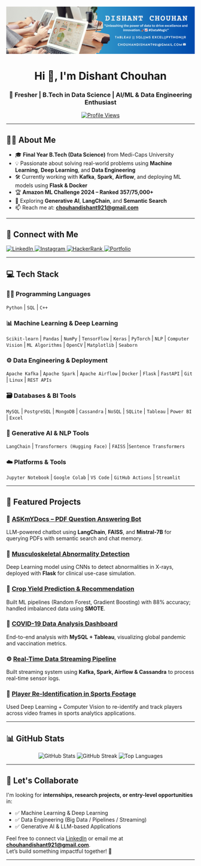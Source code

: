 <!-- Header Logo -->
<p align="center">
  <img src="https://github.com/Dishant-Chouhan/Dishant-Chouhan/blob/main/DISHANT%20CHOUHAN.png" alt="Dishant Chouhan Logo" />
</p>

<h1 align="center">Hi 👋, I'm Dishant Chouhan</h1>
<h3 align="center">🚀 Fresher | B.Tech in Data Science | AI/ML & Data Engineering Enthusiast</h3>

<p align="center">
  <a href="https://github.com/Dishant-Chouhan">
    <img src="https://komarev.com/ghpvc/?username=dishant-chouhan&label=Profile%20views&color=0e75b6&style=flat" alt="Profile Views"/>
  </a>
</p>

---

## 🧑‍🎓 About Me

- 🎓 **Final Year B.Tech (Data Science)** from Medi-Caps University  
- 💡 Passionate about solving real-world problems using **Machine Learning**, **Deep Learning**, and **Data Engineering**
- 🛠 Currently working with **Kafka**, **Spark**, **Airflow**, and deploying ML models using **Flask & Docker**
- 🏆 **Amazon ML Challenge 2024 – Ranked 357/75,000+**
- 🌱 Exploring **Generative AI**, **LangChain**, and **Semantic Search**
- 📫 Reach me at: **chouhandishant921@gmail.com**

---

## 🔗 Connect with Me

<p align="left">
  <a href="https://linkedin.com/in/dishant-chouhan">
    <img src="https://img.shields.io/badge/LinkedIn-blue?logo=linkedin&style=for-the-badge" alt="LinkedIn"/>
  </a>
  <a href="https://www.instagram.com/dishant_chouhan1?igsh=cDA0cXUwOXc4N2cx">
    <img src="https://img.shields.io/badge/Instagram-purple?logo=instagram&style=for-the-badge" alt="Instagram"/>
  </a>
  <a href="https://www.hackerrank.com/profile/chouhandishant91">
    <img src="https://img.shields.io/badge/HackerRank-2EC866?logo=hackerrank&style=for-the-badge" alt="HackerRank"/>
  </a>
  <a href="https://dishant-chouhan.github.io/portfolio1.1/">
    <img src="https://img.shields.io/badge/Portfolio-000?logo=github&style=for-the-badge" alt="Portfolio"/>
  </a>
</p>

---

## 💻 Tech Stack

### 👨‍💻 Programming Languages
`Python` | `SQL` | `C++`

### 📊 Machine Learning & Deep Learning
`Scikit-learn` | `Pandas` | `NumPy` | `TensorFlow` | `Keras` | `PyTorch` | `NLP` | `Computer Vision` | `ML Algorithms` | `OpenCV` | `Matplotlib` | `Seaborn`

### ⚙️ Data Engineering & Deployment
`Apache Kafka` | `Apache Spark` | `Apache Airflow` | `Docker` | `Flask` | `FastAPI` | `Git` | `Linux` | `REST APIs`

### 🗃️ Databases & BI Tools
`MySQL` | `PostgreSQL` | `MongoDB` | `Cassandra` | `NoSQL` | `SQLite` | `Tableau` | `Power BI` | `Excel`

### 🤖 Generative AI & NLP Tools
`LangChain` | `Transformers (Hugging Face)` | `FAISS` |`Sentence Transformers`

### ☁️ Platforms & Tools
`Jupyter Notebook` | `Google Colab` | `VS Code` | `GitHub Actions` | `Streamlit`


---

## 🚀 Featured Projects

### 🧠 [ASKmYDocs – PDF Question Answering Bot](https://github.com/Dishant-Chouhan/ASKmYDocs--Your-Personal-PDF-Assistant)  
LLM-powered chatbot using **LangChain**, **FAISS**, and **Mistral-7B** for querying PDFs with semantic search and chat memory.

### 🏥 [Musculoskeletal Abnormality Detection](https://github.com/Dishant-Chouhan/Musculoskeletal-Abnormalities-Detection-by-DL)  
Deep Learning model using CNNs to detect abnormalities in X-rays, deployed with **Flask** for clinical use-case simulation.

### 🌾 [Crop Yield Prediction & Recommendation](https://github.com/Dishant-Chouhan/CROP-YILED-PREDICTION-AND-RECOMMENDATION-SYSTEM)  
Built ML pipelines (Random Forest, Gradient Boosting) with 88% accuracy; handled imbalanced data using **SMOTE**.

### 🦠 [COVID-19 Data Analysis Dashboard](https://github.com/Dishant-Chouhan/COVID-19-Data-Analysis-Across-Multiple-Platforms)  
End-to-end analysis with **MySQL + Tableau**, visualizing global pandemic and vaccination metrics.

### ⚙️ [Real-Time Data Streaming Pipeline](https://github.com/Dishant-Chouhan/Realtime-Data-Streaming-End-to-End-Data-Engineering-Project)  
Built streaming system using **Kafka, Spark, Airflow & Cassandra** to process real-time sensor logs.

### 🏏 [Player Re-Identification in Sports Footage](https://github.com/Dishant-Chouhan/Player-Re-Identification-in-Sports-Footage)  
Used Deep Learning + Computer Vision to re-identify and track players across video frames in sports analytics applications.

---

## 📊 GitHub Stats

<p align="center">
  <img src="https://github-readme-stats.vercel.app/api?username=Dishant-Chouhan&show_icons=true&theme=default" alt="GitHub Stats" />
  <img src="https://github-readme-streak-stats.herokuapp.com/?user=Dishant-Chouhan" alt="GitHub Streak" />
  <img src="https://github-readme-stats.vercel.app/api/top-langs?username=Dishant-Chouhan&layout=compact" alt="Top Languages" />
</p>

---

## 🤝 Let's Collaborate

I'm looking for **internships, research projects, or entry-level opportunities** in:

- ✅ Machine Learning & Deep Learning  
- ✅ Data Engineering (Big Data / Pipelines / Streaming)  
- ✅ Generative AI & LLM-based Applications

Feel free to connect via [LinkedIn](https://linkedin.com/in/dishant-chouhan) or email me at **chouhandishant921@gmail.com**.  
Let’s build something impactful together! 🚀

---


